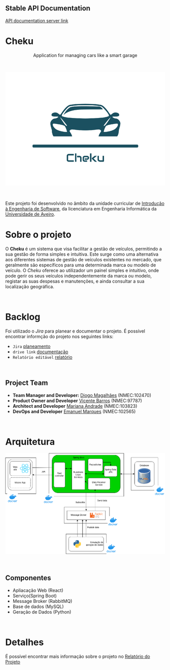 ## Stable API Documentation

[API documentation server link](https://documenter.getpostman.com/view/13973483/2s8YzMY5S1)

# Cheku

<p align="center">
    Application for managing cars like a smart garage
</p>
</br>

<p align="center">
  <img src="report/images/logotipo.png" alt="Sublime's custom image"/>
</p>

</br>

Este projeto foi desenvolvido no âmbito da unidade curricular de [Introdução à Engenharia de Software](https://www.ua.pt/en/uc/12288), da licenciatura em Engenharia Informática da [Universidade de Aveiro](https://www.ua.pt/).
</br>

# Sobre o projeto

O **Cheku** é um sistema que visa facilitar a gestão de veículos, permitindo a sua gestão de forma simples e intuitiva. Este surge como uma alternativa aos diferentes sistemas de gestão de veículos existentes no mercado, que geralmente são específicos para uma determinada marca ou modelo de veículo.
O *Cheku* oferece ao utilizador um painel simples e intuitivo, onde pode gerir os seus veículos independentemente da marca ou modelo, registar as suas despesas e manutenções, e ainda consultar a sua localização geográfica.

</br>

# Backlog
Foi utilizado o *Jira* para planear e documentar o projeto. É possível encontrar informção do projeto nos seguintes links:

- `Jira` [planeamento](https://cheku.atlassian.net/jira/software/projects/CHEK/boards/1/backlog) </br>
- `drive link` [documentação](https://uapt33090-my.sharepoint.com/:f:/g/personal/marianaandrade_ua_pt/EjbkBOygVNRNii7MnXxJxnIBDgwISWwrZxnWk3yRQOQ8JA?e=hD2BQf) </br>
- `Relatório editável` [relatório](https://uapt33090-my.sharepoint.com/:w:/g/personal/marianaandrade_ua_pt/ESHHOn3N3h9KtF3OlTMt4I4BWKzw5qJiAZ-dbkbm4z4BDA?e=fKqeH9) </br>
  
</br>

## Project Team

- **Team Manager and Developer:** [Diogo Magalhães](https://github.com/MagalhaesD77) (NMEC:102470) </br>
- **Product Owner and Developer** [Vicente Barros](https://github.com/v1centebarros) (NMEC:97787) </br>
- **Architect and Developer** [Mariana Andrade](https://github.com/MarianaAndrad) (NMEC:103823) </br>
- **DevOps and Developer** [Emanuel Marques](https://github.com/EmanGM) (NMEC:102565) </br>
</br>

# Arquitetura

<p align="center">
  <img src="report/images/architecture.png" alt="Sublime's custom image"/>
</p>

</br>

## Componentes

- Apliacação Web (React)
- Serviço(Spring Boot)
- Message Broker (RabbitMQ)
- Base de dados (MySQL)
- Geração de Dados (Python)

</br>

# Detalhes
É possível encontrar mais informação sobre o projeto no [Relatório do Projeto](https://uapt33090-my.sharepoint.com/:w:/r/personal/marianaandrade_ua_pt/_layouts/15/Doc.aspx?sourcedoc=%7B7D3AC721-DECD-4A1F-B45D-CE95332DE08E%7D&file=ReportPT.docx&action=default&mobileredirect=true) </br>
